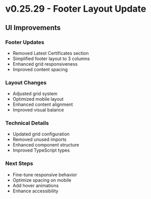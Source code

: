 # v0.25.29 - Footer Layout Update

## UI Improvements

### Footer Updates
- Removed Latest Certificates section
- Simplified footer layout to 3 columns
- Enhanced grid responsiveness
- Improved content spacing

### Layout Changes
- Adjusted grid system
- Optimized mobile layout
- Enhanced content alignment
- Improved visual balance

### Technical Details
- Updated grid configuration
- Removed unused imports
- Enhanced component structure
- Improved TypeScript types

### Next Steps
- Fine-tune responsive behavior
- Optimize spacing on mobile
- Add hover animations
- Enhance accessibility
